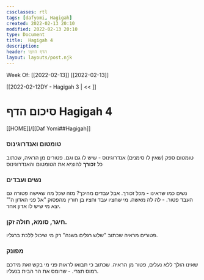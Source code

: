 ```yaml
---
cssclasses: rtl
tags: [dafyomi, Hagigah] 
created: 2022-02-13 20:10
modified: 2022-02-13 20:10
type: Document
title:  Hagigah 4
description:
header: הדף היומי 
layout: layouts/post.njk
---
```

Week Of: [[2022-02-13]]
[[2022-02-13]]

[[2022-02-12DY - Hagigah 3 | << ]] 

# סיכום הדף  Hagigah 4

[[HOME]]/[[Daf Yomi##Hagigah]]

### טומטום ואנדרוגינוס
טומטום ספק (שאין לו סימנים) אנדרוגינוס - שיש לו גם וגם.
פטורים מן הראיה, שכתוב כל **זכורך** להוציא את הטומטום והאנדרוגינוס
### נשים ועבדים
נשים כמו שראינו - מכל זכורך.
אבל עבדים מהיכך? מזה שכל מה שאישה פטורה גם העבד פטור. - לה לה מאשה.
מי שחציו עבד וחציו בן חורין מהפסוק "אל פני האדון ה'" יצא מי שיש לו אדון אחר.
### חיגר, סומא, חולה זקן.
פטורים מראיה שכתוב "שלש רגלים בשנה" רק מי שיכול ללכת ברגליו.
### מפונק
שאינו הולך ללא נעלים, פטור מן הראיה. שכתוב כי תבואו לראות פני מי בקש זאת מידכם רמוס חצרי. - שרומס את הר הבית בנעליו.
